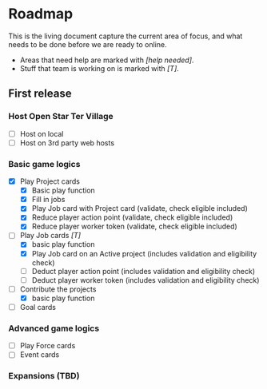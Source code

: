 # Roadmap

This is the living document capture the current area of focus, and what needs to be done before we are ready to online.

* Areas that need help are marked with *[help needed]*.
* Stuff that team is working on is marked with *[T]*.

## First release

### Host Open Star Ter Village

* [ ] Host on local
* [ ] Host on 3rd party web hosts

### Basic game logics

* [x] Play Project cards
  * [x] Basic play function
  * [x] Fill in jobs
  * [x] Play Job card with Project card (validate, check eligible included)
  * [x] Reduce player action point (validate, check eligible included)
  * [x] Reduce player worker token (validate, check eligible included)
* [ ] Play Job cards *[T]*
  * [x] basic play function
  * [x] Play Job card on an Active project (includes validation and eligibility check)
  * [ ] Deduct player action point (includes validation and eligibility check)
  * [ ] Deduct player worker token (includes validation and eligibility check)
* [ ] Contribute the projects
  * [x] basic play function
* [ ] Goal cards

### Advanced game logics

* [ ] Play Force cards
* [ ] Event cards

### Expansions (TBD)
